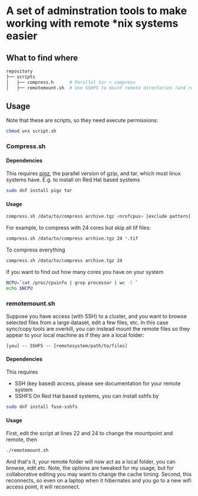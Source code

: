 # A set of adminstration tools to make working with remote *nix systems easier

## What to find where
```bash
repository
├── scripts
│   ├── compress.h      # Parallel tar + compress
│   ├── remotemount.sh  # Use SSHFS to mount remote directories (and remount on failure)
```

## Usage
Note that these are scripts, so they need execute permissions:
```bash
chmod u+x script.sh
```
### Compress.sh
#### Dependencies
This requires [pigz](https://zlib.net/pigz/), the parallel version of gzip, and tar, which most linux systems have.
E.g. to install on Red Hat based systems
```bash
sudo dnf install pigz tar
```
#### Usage
```bash
compress.sh /data/to/compress archive.tgz <nrofcpus> [exclude pattern]
```
For example, to compress with 24 cores but skip all tif files:
```bash
compress.sh /data/to/compress archive.tgz 24 *.tif
```
To compress everything
```bash
compress.sh /data/to/compress archive.tgz 24
```
If you want to find out how many cores you have on your system
```bash
NCPU=`cat /proc/cpuinfo | grep processor | wc -l `
echo $NCPU
```
### remotemount.sh
Suppose you have access (with SSH) to a cluster, and you want to browse selected files from a large dataset, edit a few files, etc. 
In this case sync/copy tools are overkill, you can instead mount the remote files so they appear to your local machine as if they are a local folder:
```
[you] -- SSHFS -- [remotesystem/path/to/files]
```
#### Dependencies
This requires
- SSH (key based) access, please see documentation for your remote system
- SSHFS
On Red Hat based systems, you can install sshfs by 
```bash
sudo dnf install fuse-sshfs
```
#### Usage
First, edit the script at lines 22 and 24 to change the mountpoint and remote, then
```bash
./remotemount.sh
```
And that's it, your remote folder will now act as a local folder, you can browse, edit etc. 
Note, the options are tweaked for my usage, but for collaborative editing you may want to change the cache timing. 
Second, this reconnects, so even on a laptop when it hibernates and you go to a new wifi access point, it will reconnect.
